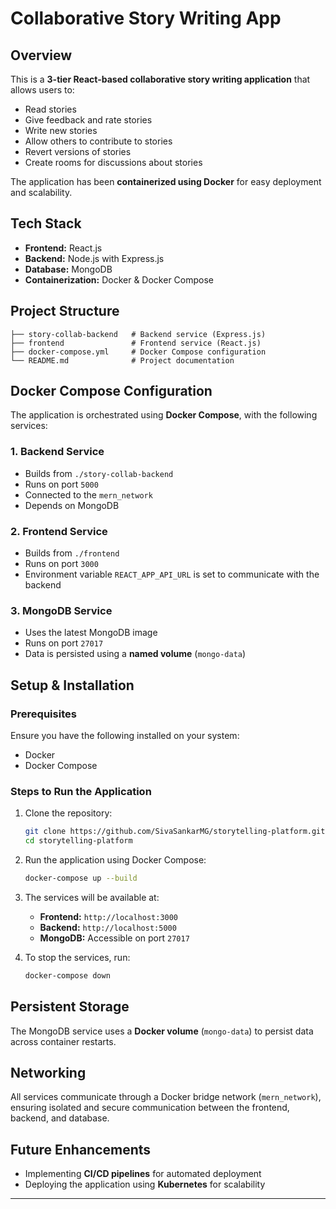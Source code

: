 # Collaborative Story Writing App

## Overview
This is a **3-tier React-based collaborative story writing application** that allows users to:
- Read stories
- Give feedback and rate stories
- Write new stories
- Allow others to contribute to stories
- Revert versions of stories
- Create rooms for discussions about stories

The application has been **containerized using Docker** for easy deployment and scalability.

## Tech Stack
- **Frontend:** React.js
- **Backend:** Node.js with Express.js
- **Database:** MongoDB
- **Containerization:** Docker & Docker Compose

## Project Structure
```
├── story-collab-backend   # Backend service (Express.js)
├── frontend               # Frontend service (React.js)
├── docker-compose.yml     # Docker Compose configuration
└── README.md              # Project documentation
```

## Docker Compose Configuration
The application is orchestrated using **Docker Compose**, with the following services:

### 1. Backend Service
- Builds from `./story-collab-backend`
- Runs on port `5000`
- Connected to the `mern_network`
- Depends on MongoDB

### 2. Frontend Service
- Builds from `./frontend`
- Runs on port `3000`
- Environment variable `REACT_APP_API_URL` is set to communicate with the backend

### 3. MongoDB Service
- Uses the latest MongoDB image
- Runs on port `27017`
- Data is persisted using a **named volume** (`mongo-data`)

## Setup & Installation

### Prerequisites
Ensure you have the following installed on your system:
- Docker
- Docker Compose

### Steps to Run the Application
1. Clone the repository:
   ```sh
   git clone https://github.com/SivaSankarMG/storytelling-platform.git
   cd storytelling-platform
   ```
2. Run the application using Docker Compose:
   ```sh
   docker-compose up --build
   ```
3. The services will be available at:
   - **Frontend:** `http://localhost:3000`
   - **Backend:** `http://localhost:5000`
   - **MongoDB:** Accessible on port `27017`

4. To stop the services, run:
   ```sh
   docker-compose down
   ```

## Persistent Storage
The MongoDB service uses a **Docker volume** (`mongo-data`) to persist data across container restarts.

## Networking
All services communicate through a Docker bridge network (`mern_network`), ensuring isolated and secure communication between the frontend, backend, and database.

## Future Enhancements
- Implementing **CI/CD pipelines** for automated deployment
- Deploying the application using **Kubernetes** for scalability

---


